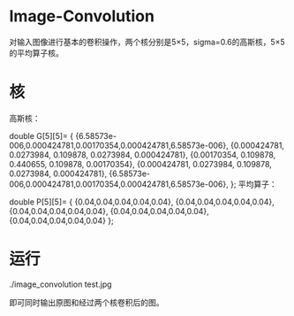 # Image-Convolution
对输入图像进行基本的卷积操作，两个核分别是5×5，sigma=0.6的高斯核，5×5的平均算子核。
# 核
高斯核：

double G[5][5]=
{
		  {6.58573e-006,0.000424781,0.00170354,0.000424781,6.58573e-006},
		  {0.000424781,	0.0273984,  0.109878,  0.0273984,  0.000424781},
		  {0.00170354,	0.109878,   0.440655,  0.109878,   0.00170354},
		  {0.000424781,	0.0273984,  0.109878,  0.0273984,  0.000424781},
		  {6.58573e-006,0.000424781,0.00170354,0.000424781,6.58573e-006},
};
平均算子：

double P[5][5]=
{
		  {0.04,0.04,0.04,0.04,0.04},
		  {0.04,0.04,0.04,0.04,0.04},
		  {0.04,0.04,0.04,0.04,0.04},
		  {0.04,0.04,0.04,0.04,0.04},
		  {0.04,0.04,0.04,0.04,0.04}
};
# 运行
./image_convolution test.jpg

即可同时输出原图和经过两个核卷积后的图。
